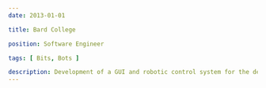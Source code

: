 ```yaml
---
date: 2013-01-01

title: Bard College

position: Software Engineer

tags: [ Bits, Bots ]

description: Development of a GUI and robotic control system for the design and fabrication of photoresist patterns using a programmable microscope, UV-laser, XYZ stage, and shutter.
---
```

